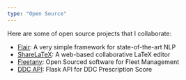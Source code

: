 ```yaml
---
type: "Open Source"
---
```


Here are some of open source projects that I collaborate:

* <a href="https://github.com/zalandoresearch/flair">Flair</a>: A very simple framework for state-of-the-art NLP
* <a href="https://github.com/sharelatex">ShareLaTeX</a>: A web-based collaborative LaTeX editor
* <a href="https://github.com/alientronics/fleetany-web">Fleetany</a>: Open Sourced software for Fleet Management
* <a href="https://github.com/nlp-pucrs/ddc-api">DDC API</a>: Flask API for DDC Prescription Score
